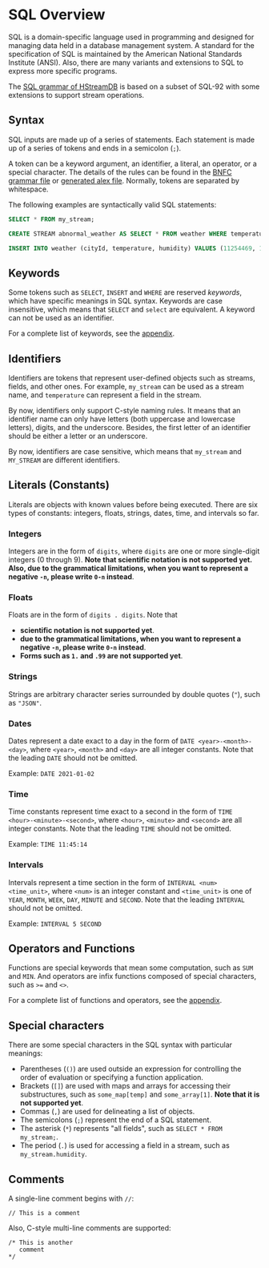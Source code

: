 SQL Overview
============

SQL is a domain-specific language used in programming and designed for managing data held in a database management system. A standard for the specification of SQL is maintained by the American National Standards Institute (ANSI). Also, there are many variants and extensions to SQL to express more specific programs.

The [SQL grammar of HStreamDB](https://github.com/hstreamdb/hstream/blob/master/hstream-sql/etc/SQL.cf) is based on a subset of SQL-92 with some extensions to support stream operations.

## Syntax

SQL inputs are made up of a series of statements. Each statement is made up of a series of tokens and ends in a semicolon (`;`).

A token can be a keyword argument, an identifier, a literal, an operator, or a special character. The details of the rules can be found in the [BNFC grammar file](https://github.com/hstreamdb/hstream/blob/master/hstream-sql/etc/SQL.cf) or [generated alex file](https://github.com/hstreamdb/hstream/blob/master/hstream-sql/etc/Lex.x). Normally, tokens are separated by whitespace.

The following examples are syntactically valid SQL statements:

```sql
SELECT * FROM my_stream;

CREATE STREAM abnormal_weather AS SELECT * FROM weather WHERE temperature > 30 AND humidity > 80 WITH (REPLICATE = 3);

INSERT INTO weather (cityId, temperature, humidity) VALUES (11254469, 12, 65);
```

## Keywords

Some tokens such as `SELECT`, `INSERT` and `WHERE` are reserved *keywords*, which have specific meanings in SQL syntax. Keywords are case insensitive, which means that `SELECT` and `select` are equivalent. A keyword can not be used as an identifier.

For a complete list of keywords, see the [appendix](appendix.md).

## Identifiers

Identifiers are tokens that represent user-defined objects such as streams, fields, and other ones. For example, `my_stream` can be used as a stream name, and `temperature` can represent a field in the stream.

By now, identifiers only support C-style naming rules. It means that an identifier name can only have letters (both uppercase and lowercase letters), digits, and the underscore. Besides, the first letter of an identifier should be either a letter or an underscore.

By now, identifiers are case sensitive, which means that `my_stream` and `MY_STREAM` are different identifiers.

## Literals (Constants)

Literals are objects with known values before being executed. There are six types of constants: integers, floats, strings, dates, time, and intervals so far.

### Integers

Integers are in the form of `digits`, where `digits` are one or more single-digit integers (0 through 9). **Note that scientific notation is not supported yet. Also, due to the grammatical limitations, when you want to represent a negative `-n`, please write `0-n` instead**.

### Floats

Floats are in the form of `digits . digits`.
Note that

- **scientific notation is not supported yet**.
- **due to the grammatical limitations, when you want to represent a negative `-n`, please write `0-n` instead**.
- **Forms such as `1.` and `.99` are not supported yet**.

### Strings

Strings are arbitrary character series surrounded by double quotes (`"`), such as `"JSON"`.

### Dates

Dates represent a date exact to a day in the form of `DATE <year>-<month>-<day>`, where `<year>`, `<month>` and `<day>` are all integer constants. Note that the leading `DATE` should not be omitted.

Example: `DATE 2021-01-02`

### Time

Time constants represent time exact to a second in the form of `TIME <hour>-<minute>-<second>`, where `<hour>`, `<minute>` and `<second>` are all integer constants. Note that the leading `TIME` should not be omitted.

Example: `TIME 11:45:14`

### Intervals

Intervals represent a time section in the form of `INTERVAL <num> <time_unit>`, where `<num>` is an integer constant and `<time_unit>` is one of `YEAR`, `MONTH`, `WEEK`, `DAY`, `MINUTE` and `SECOND`. Note that the leading `INTERVAL` should not be omitted.

Example: `INTERVAL 5 SECOND`

## Operators and Functions

Functions are special keywords that mean some computation, such as `SUM` and `MIN`. And operators are infix functions composed of special characters, such as `>=` and `<>`.

For a complete list of functions and operators, see the [appendix](appendix.md).

## Special characters

There are some special characters in the SQL syntax with particular meanings:

- Parentheses (`()`) are used outside an expression for controlling the order of evaluation or specifying a function application.
- Brackets (`[]`) are used with maps and arrays for accessing their substructures, such as `some_map[temp]` and `some_array[1]`. **Note that it is not supported yet**.
- Commas (`,`) are used for delineating a list of objects.
- The semicolons (`;`) represent the end of a SQL statement.
- The asterisk (`*`) represents "all fields", such as `SELECT * FROM  my_stream;`.
- The period (`.`) is used for accessing a field in a stream, such as `my_stream.humidity`.

## Comments

A single-line comment begins with `//`:

```
// This is a comment
```

Also, C-style multi-line comments are supported:

```
/* This is another
   comment
*/
```
